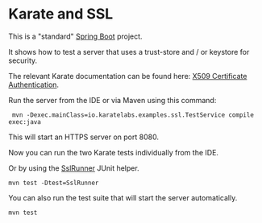 # Karate and SSL

This is a "standard" [Spring Boot](https://spring.io/projects/spring-boot) project.

It shows how to test a server that uses a trust-store and / or keystore for security.

The relevant Karate documentation can be found here: [X509 Certificate Authentication](https://github.com/karatelabs/karate#x509-certificate-authentication).

Run the server from the IDE or via Maven using this command:

```
 mvn -Dexec.mainClass=io.karatelabs.examples.ssl.TestService compile exec:java
```

This will start an HTTPS server on port 8080.

Now you can run the two Karate tests individually from the IDE.

Or by using the [SslRunner](src/test/java/ssl/SslRunner.java) JUnit helper.

```
mvn test -Dtest=SslRunner
```

You can also run the test suite that will start the server automatically.

```
mvn test
```



